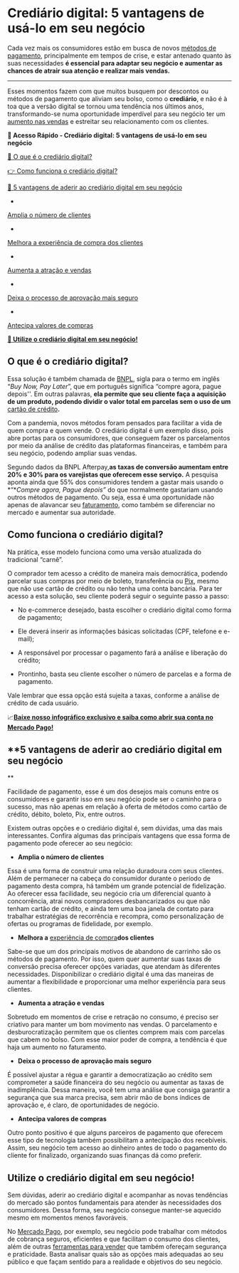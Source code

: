 # Crediário digital: 5 vantagens de usá-lo em seu negócio

Cada vez mais os consumidores estão em busca de novos [métodos de pagamento](https://meubolso.mercadopago.com.br/por-que-oferecer-diversas-opcoes-de-pagamento-e-bom-para-seu-e-commerce), principalmente em tempos de crise, e estar antenado quanto às suas necessidades **é essencial para adaptar seu negócio e aumentar as chances de atrair sua atenção e realizar mais vendas.**

****

Esses momentos fazem com que muitos busquem por descontos ou métodos de pagamento que aliviam seu bolso, como o **crediário**, e não é à toa que a versão digital se tornou uma tendência nos últimos anos, transformando-se numa oportunidade imperdível para seu negócio ter um [aumento nas vendas](https://meubolso.mercadopago.com.br/servi%C3%A7o-de-delivery) e estreitar seu relacionamento com os clientes.

**💙 Acesso Rápido - Crediário digital: 5 vantagens de usá-lo em seu negócio**

[🤔 O que é o crediário digital?](#A)

[👉 Como funciona o crediário digital?](#B)

[🎯 5 vantagens de aderir ao crediário digital em seu negócio](#C)

- 
[Amplia o número de clientes](#D)

- 
[Melhora a experiência de compra dos clientes](#E)

- 
[Aumenta a atração e vendas](#F)

- 
[Deixa o processo de aprovação mais seguro](#G)

- 
[Antecipa valores de compras](#H)

**[💪 Utilize o crediário digital em seu negócio!](#I)**

[](#)
## **O que é o crediário digital?**

Essa solução é também chamada de [BNPL](https://conteudo.mercadopago.com.br/bnpl-parcelamento-sem-cartao-mercado-credito), sigla para o termo em inglês “*Buy Now, Pay Later*”, que em português significa “compre agora, pague depois''. Em outras palavras, **ela permite que seu cliente faça a aquisição de um produto, podendo dividir o valor total em parcelas sem o uso de um** [cartão de crédito](https://meubolso.mercadopago.com.br/como-lidar-com-as-recusas-de-pagamento-do-cartao-de-credito-no-seu-e-commerce)**.**

Com a pandemia, novos métodos foram pensados para facilitar a vida de quem compra e quem vende. O crediário digital é um exemplo disso, pois abre portas para os consumidores, que conseguem fazer os parcelamentos por meio da análise de crédito das plataformas financeiras, e também para seu negócio, podendo ampliar suas vendas.

Segundo dados da BNPL Afterpay,**as taxas de conversão aumentam entre 20% e 30% para os varejistas que oferecem esse serviço.** A pesquisa aponta ainda que 55% dos consumidores tendem a gastar mais usando o *“**Compre agora, Pague depois”* do que normalmente gastariam usando outros métodos de pagamento. Ou seja, essa é uma oportunidade não apenas de alavancar seu [faturamento](https://meubolso.mercadopago.com.br/faturamento), como também se diferenciar no mercado e aumentar sua autoridade.

[](#)
## **Como funciona o crediário digital?**

Na prática, esse modelo funciona como uma versão atualizada do tradicional “carnê”.

O comprador tem acesso a crédito de maneira mais democrática, podendo parcelar suas compras por meio de boleto, transferência ou [Pix](https://meubolso.mercadopago.com.br/novidades-pix), mesmo que não use cartão de crédito ou não tenha uma conta bancária. Para ter acesso a esta solução, seu cliente poderá seguir o seguinte passo a passo:

- No e-commerce desejado, basta escolher o crediário digital como forma de pagamento;

- Ele deverá inserir as informações básicas solicitadas (CPF, telefone e e-mail);

- A responsável por processar o pagamento fará a análise e liberação do crédito; 

- Prontinho, basta seu cliente escolher o número de parcelas e a forma de pagamento. 

Vale lembrar que essa opção está sujeita a taxas, conforme a análise de crédito de cada usuário.

📈**[Baixe nosso infográfico exclusivo e saiba como abrir sua conta no Mercado Pago!](https://conteudo.mercadopago.com.br/hubfs/MercadoPago_20231212_InfograficoAbrirConta_v03.pdf)**

[](#)
## **5 vantagens de aderir ao crediário digital em seu negócio
**

Facilidade de pagamento, esse é um dos desejos mais comuns entre os consumidores e garantir isso em seu negócio pode ser o caminho para o sucesso, mas não apenas em relação à oferta de métodos como cartão de crédito, débito, boleto, Pix, entre outros.

Existem outras opções e o crediário digital é, sem dúvidas, uma das mais interessantes. Confira algumas das principais vantagens que essa forma de pagamento pode oferecer ao seu negócio:

[](#)

- **Amplia o número de clientes**

Essa é uma forma de construir uma relação duradoura com seus clientes. Além de permanecer na cabeça do consumidor durante o período de pagamento desta compra, há também um grande potencial de fidelização. Ao oferecer essa facilidade, seu negócio cria um diferencial quanto à concorrência, atrai novos compradores desbancarizados ou que não tenham cartão de crédito, e ainda tem uma boa janela de contato para trabalhar estratégias de recorrência e recompra, como personalização de ofertas ou programas de fidelidade, por exemplo.

[](#)

- **Melhora a** [experiência de compra](https://meubolso.mercadopago.com.br/experiencia-de-compra-como-ela-aumenta-a-taxa-de-aprovacao-em-dropshipping)**dos clientes**

Sabe-se que um dos principais motivos de abandono de carrinho são os métodos de pagamento. Por isso, quem quer aumentar suas taxas de conversão precisa oferecer opções variadas, que atendam às diferentes necessidades. Disponibilizar o crediário digital é uma das maneiras de aumentar a flexibilidade e proporcionar uma melhor experiência para seus clientes.

[](#)

- **Aumenta a atração e vendas**

Sobretudo em momentos de crise e retração no consumo, é preciso ser criativo para manter um bom movimento nas vendas. O parcelamento e desburocratização permitem que os clientes comprem mais com parcelas que cabem no bolso. Com esse maior poder de compra, a tendência é que haja um aumento no faturamento.

[](#)

- **Deixa o processo de aprovação mais seguro**

É possível ajustar a régua e garantir a democratização ao crédito sem comprometer a saúde financeira do seu negócio ou aumentar as taxas de inadimplência. Dessa maneira, você tem uma análise que consiga garantir a segurança que sua marca precisa, sem abrir mão de bons índices de aprovação e, é claro, de oportunidades de negócio.

[](#)

- **Antecipa valores de compras**

Outro ponto positivo é que alguns parceiros de pagamento que oferecem esse tipo de tecnologia também possibilitam a antecipação dos recebíveis. Assim, seu negócio tem acesso ao dinheiro antes de todo o pagamento do cliente for finalizado, organizando suas finanças dá como preferir.

[](#)
## **Utilize o crediário digital em seu negócio!**

Sem dúvidas, aderir ao crediário digital e acompanhar as novas tendências do mercado são pontos fundamentais para atender às necessidades dos consumidores. Dessa forma, seu negócio consegue manter-se aquecido mesmo em momentos menos favoráveis.

No [Mercado Pago](https://conteudo.mercadopago.com.br/11-razoes-por-que-vender-online-com-mercado-pago-e-a-melhor-opcao), por exemplo, seu negócio pode trabalhar com métodos de cobrança seguros, eficientes e que facilitam o consumo dos clientes, além de outras [ferramentas para vender](https://www.mercadopago.com.br/ferramentas-para-vender) que também ofereçam segurança e praticidade. Basta analisar quais são as opções mais adequadas ao seu público e que façam sentido para a realidade e objetivos do seu negócio.
